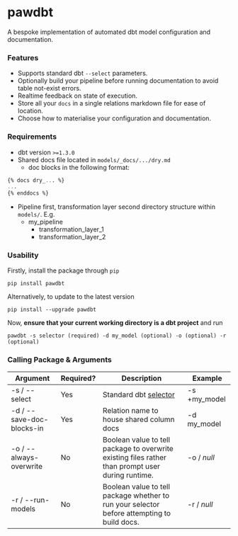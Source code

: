 # pawdbt

A bespoke implementation of automated dbt model configuration and documentation. 

### Features

- Supports standard dbt `--select` parameters.
- Optionally build your pipeline before running documentation to avoid table not-exist errors.
- Realtime feedback on state of execution.
- Store all your `docs` in a single relations markdown file for ease of location.
- Choose how to materialise your configuration and documentation.

### Requirements
- dbt version `>=1.3.0`
- Shared docs file located in `models/_docs/.../dry.md`
    - doc blocks in the following format:
```sql
{% docs dry_... %}
...
{% enddocs %}
```

- Pipeline first, transformation layer second directory structure within `models/`. E.g.
    - my_pipeline
         - transformation_layer_1
         - transformation_layer_2

### Usability
Firstly, install the package through `pip`

```shell
pip install pawdbt 
```
Alternatively, to update to the latest version
```shell
pip install --upgrade pawdbt
```
Now, **ensure that your current working directory is a dbt project** and run

```shell
pawdbt -s selector (required) -d my_model (optional) -o (optional) -r (optional)
```

### Calling Package & Arguments

| Argument                | Required? | Description                                                                                       | Example          |
|-------------------------|-----------|---------------------------------------------------------------------------------------------------|------------------|
| -s /  --select             | Yes       | Standard dbt [selector](https://docs.getdbt.com/reference/node-selection/test-selection-examples)                | -s +my_model    |
| -d / --save-doc-blocks-in | Yes       | Relation name to house shared column docs                                                         | -d my_model      |
| -o / --always-overwrite   | No        | Boolean value to tell package to overwrite existing files rather than prompt user during runtime. | -o / _null_ |
| -r / --run-models         | No        | Boolean value to tell package whether to run your selector before attempting to build docs.       | -r / _null_ |
